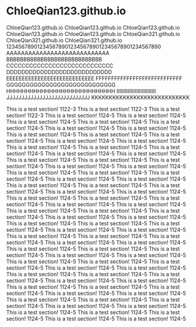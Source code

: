 # ChloeQian123.github.io
ChloeQian123.github.io
ChloeQian123.github.io
ChloeQian123.github.io
ChloeQian123.github.io
ChloeQian123.github.io
ChloeQian321.github.io
ChloeQian321.github.io
ChloeQian321.github.io
12345678901234567890123456789012345678901234567890
AAAAAAAAAAAAAAAAAAAAAAAAAAAA
BBBBBBBBBBBBBBBBBBBBBBBBBBBB
CCCCCCCCCCCCCCCCCCCCCCCCCCCC
DDDDDDDDDDDDDDDDDDDDDDDDDDDD
EEEEEEEEEEEEEEEEEEEEEEEEEEEE
FFFFFFFFFFFFFFFFFFFFFFFFFFFF
GGGGGGGGGGGGGGGGGGGGGGGGGGGG
HHHHHHHHHHHHHHHHHHHHHHHHHHHH
IIIIIIIIIIIIIIIIIIIIIIIIIIII
JJJJJJJJJJJJJJJJJJJJJJJJJJJJ
KKKKKKKKKKKKKKKKKKKKKKKKKKKK






This is a test section! 1122-3
This is a test section! 1122-3
This is a test section! 1122-3
This is a test section! 1124-5
This is a test section! 1124-5
This is a test section! 1124-5
This is a test section! 1124-5
This is a test section! 1124-5
This is a test section! 1124-5
This is a test section! 1124-5
This is a test section! 1124-5
This is a test section! 1124-5
This is a test section! 1124-5
This is a test section! 1124-5
This is a test section! 1124-5
This is a test section! 1124-5
This is a test section! 1124-5
This is a test section! 1124-5
This is a test section! 1124-5
This is a test section! 1124-5
This is a test section! 1124-5
This is a test section! 1124-5
This is a test section! 1124-5
This is a test section! 1124-5
This is a test section! 1124-5
This is a test section! 1124-5
This is a test section! 1124-5
This is a test section! 1124-5
This is a test section! 1124-5
This is a test section! 1124-5
This is a test section! 1124-5
This is a test section! 1124-5
This is a test section! 1124-5
This is a test section! 1124-5
This is a test section! 1124-5
This is a test section! 1124-5
This is a test section! 1124-5
This is a test section! 1124-5
This is a test section! 1124-5
This is a test section! 1124-5
This is a test section! 1124-5
This is a test section! 1124-5
This is a test section! 1124-5
This is a test section! 1124-5
This is a test section! 1124-5
This is a test section! 1124-5
This is a test section! 1124-5
This is a test section! 1124-5
This is a test section! 1124-5
This is a test section! 1124-5
This is a test section! 1124-5
This is a test section! 1124-5
This is a test section! 1124-5
This is a test section! 1124-5
This is a test section! 1124-5
This is a test section! 1124-5
This is a test section! 1124-5
This is a test section! 1124-5
This is a test section! 1124-5
This is a test section! 1124-5
This is a test section! 1124-5
This is a test section! 1124-5
This is a test section! 1124-5
This is a test section! 1124-5
This is a test section! 1124-5
This is a test section! 1124-5
This is a test section! 1124-5
This is a test section! 1124-5
This is a test section! 1124-5
This is a test section! 1124-5
This is a test section! 1124-5
This is a test section! 1124-5
This is a test section! 1124-5
This is a test section! 1124-5
This is a test section! 1124-5
This is a test section! 1124-5
This is a test section! 1124-5
This is a test section! 1124-5
This is a test section! 1124-5
This is a test section! 1124-5
This is a test section! 1124-5
This is a test section! 1124-5
This is a test section! 1124-5
This is a test section! 1124-5
This is a test section! 1124-5
